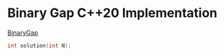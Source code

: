 # Binary Gap C++20 Implementation

[BinaryGap](https://app.codility.com/programmers/trainings/9/binary_gap/)

```C++
int solution(int N);
```
